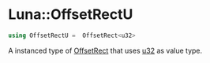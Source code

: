 # Luna::OffsetRectU

```c++
using OffsetRectU =  OffsetRect<u32>
```

A instanced type of [OffsetRect](struct_luna_1_1_offset_rect.md) that uses [u32](group___runtime_base_type_1ga65cf28726f89e62ccf2f1354bc2716df.md) as value type. 

